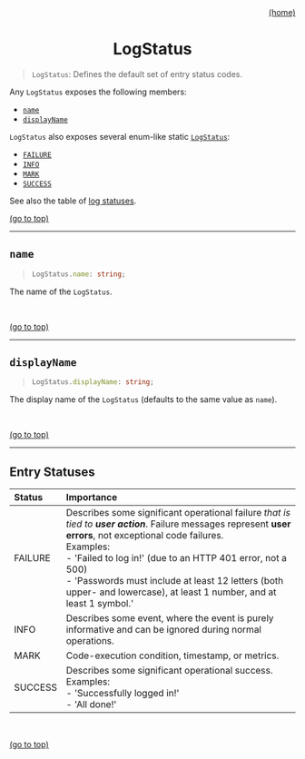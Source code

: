 <div id="top" align="right"><a href="https://github.com/auturge/logger#top">(home)</a></div>

# <h1 align="center">LogStatus</h1> #

> `LogStatus`: Defines the default set of entry status codes.

Any `LogStatus` exposes the following members:

- [`name`](#name)
- [`displayName`](#displayName)

`LogStatus` also exposes several enum-like static [`LogStatus`](#entry-statuses):

- [`FAILURE`](#entry-statuses)
- [`INFO`](#entry-statuses)
- [`MARK`](#entry-statuses)
- [`SUCCESS`](#entry-statuses)

See also the table of [log statuses](#entry-statuses).
<br>

<a href="#top">(go to top)</a>

----

## `name` ##

> ```typescript
> LogStatus.name: string;
> ```

The name of the `LogStatus`.

<br>

<a href="#top">(go to top)</a>

----

## `displayName` ##

> ```typescript
> LogStatus.displayName: string;
> ```

The display name of the `LogStatus` (defaults to the same value as `name`).

<br>

<a href="#top">(go to top)</a>

----

## Entry Statuses ##

| Status	|Importance|
|:---|:---|
| FAILURE	| Describes some significant operational failure _that is tied to **user action**_. Failure messages represent **user errors**, not exceptional code failures.<br>Examples:<br>- 'Failed to log in!' (due to an HTTP 401 error, not a 500)<br>- 'Passwords must include at least 12 letters (both upper- and lowercase), at least 1 number, and at least 1 symbol.' |
| INFO		| Describes some event, where the event is purely informative and can be ignored during normal operations. |
| MARK		| Code-execution condition, timestamp, or metrics. |
| SUCCESS	| Describes some significant operational success.<br>Examples:<br>- 'Successfully logged in!'<br>- 'All done!' |

<br>

<a href="#top">(go to top)</a>

<br>
